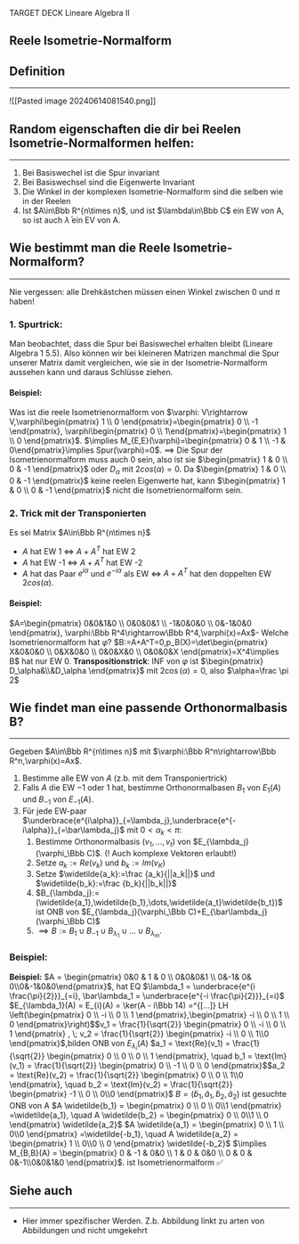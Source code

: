 
TARGET DECK
Lineare Algebra II

Reele Isometrie-Normalform
--
## Definition
***
![[Pasted image 20240614081540.png]]
## Random eigenschaften die dir bei Reelen Isometrie-Normalformen helfen:
***
1. Bei Basiswechel ist die Spur invariant
2. Bei Basiswechsel sind die Eigenwerte Invariant
3. Die Winkel in der komplexen Isometrie-Normalform sind die selben wie in der Reelen
4. Ist $A\in\Bbb R^{n\times n}$, und ist $\lambda\in\Bbb C$ ein EW von A, so ist auch $\bar\lambda$ ein EV von A.
## Wie bestimmt man die Reele Isometrie-Normalform?
***
Nie vergessen: alle Drehkästchen müssen einen Winkel zwischen $0$ und $\pi$ haben!
### 1. Spurtrick:
Man beobachtet, dass die Spur bei Basiswechel erhalten bleibt (Lineare Algebra 1 5.5). Also können wir bei kleineren Matrizen manchmal die Spur unserer Matrix damit vergleichen, wie sie in der Isometrie-Normalform aussehen kann und daraus Schlüsse ziehen.
#### Beispiel:
Was ist die reele Isometrienormalform von $\varphi: V\rightarrow V,\varphi\begin{pmatrix} 1 \\ 0 \end{pmatrix}=\begin{pmatrix} 0 \\ -1 \end{pmatrix}, \varphi\begin{pmatrix} 0 \\ 1\end{pmatrix}=\begin{pmatrix} 1 \\ 0 \end{pmatrix}$.
$\implies M_{E,E}(\varphi)=\begin{pmatrix} 0 & 1 \\ -1 & 0\end{pmatrix}\implies  Spur(\varphi)=0$.
$\implies$ Die Spur der Isometrienormalform muss auch $0$ sein, also ist sie $\begin{pmatrix} 1 & 0 \\ 0 & -1 \end{pmatrix}$ oder $D_\alpha$ mit $2cos(\alpha)=0$.
Da $\begin{pmatrix} 1 & 0 \\ 0 & -1 \end{pmatrix}$ keine reelen Eigenwerte hat, kann $\begin{pmatrix} 1 & 0 \\ 0 & -1 \end{pmatrix}$ nicht die Isometrienormalform sein.
### 2. Trick mit der Transponierten
Es sei Matrix $A\in\Bbb R^{n\times n}$
- $A$ hat EW 1 $\iff$ $A+A^T$ hat EW 2
- $A$ hat EW -1 $\iff$ $A+A^T$ hat EW -2
- $A$ hat das Paar $e^{i\alpha}$ und $e^{-i\alpha}$ als EW $\iff$ $A+A^T$ hat den doppelten EW $2cos(\alpha)$.
#### Beispiel:
$A=\begin{pmatrix} 0&0&1&0 \\ 0&0&0&1 \\ -1&0&0&0 \\ 0&-1&0&0 \end{pmatrix}, \varphi:\Bbb R^4\rightarrow\Bbb R^4,\varphi(x)=Ax$- Welche Isometrienormalform hat $\varphi$?
$B:=A+A^T=0,p_B(X)=\det\begin{pmatrix} X&0&0&0 \\ 0&X&0&0 \\ 0&0&X&0 \\ 0&0&0&X \end{pmatrix}=X^4\implies B$ hat nur EW 0.
**Transpositionstrick**: INF von $\varphi$ ist $\begin{pmatrix} D_\alpha&\\&D_\alpha \end{pmatrix}$ mit $2\cos(\alpha)=0$, also $\alpha=\frac \pi 2$
## Wie findet man eine passende Orthonormalbasis B?
***
Gegeben $A\in\Bbb R^{n\times n}$ mit $\varphi:\Bbb R^n\rightarrow\Bbb R^n,\varphi(x)=Ax$.
1. Bestimme alle EW von $A$ (z.b. mit dem Transponiertrick)
2. Falls $A$ die EW $-1$ oder $1$ hat, bestimme Orthonormalbasen $B_1$ von $E_1(A)$ und $B_{-1}$ von $E_{-1}(A)$.
3. Für jede EW-paar $\underbrace{e^{i\alpha}}_{=\lambda_j},\underbrace{e^{-i\alpha}}_{=\bar\lambda_j}$ mit $0<\alpha_k<\pi$:
	1. Bestimme Orthonormalbasis $(v_1,\dots,v_t)$ von $E_{\lambda_j}(\varphi_\Bbb C)$. (! Auch komplexe Vektoren erlaubt!)
	2. Setze $a_k:=Re(v_k)$ und $b_k:=Im(v_K)$
	3. Setze $\widetilde{a_k}:=\frac {a_k}{||a_k||}$  und $\widetilde{b_k}:=\frac {b_k}{||b_k||}$
	4. $B_{\lambda_j}:=(\widetilde{a_1},\widetilde{b_1},\dots,\widetilde{a_t}\widetilde{b_t})$ ist ONB von $E_{\lambda_j}(\varphi_\Bbb C)+E_{\bar\lambda_j}(\varphi_\Bbb C)$
	5. $\implies B:=B_1\cup B_{-1}\cup B_{\lambda_1}\cup\dots\cup B_{\lambda_m}$.   
### Beispiel:
$\textbf{Beispiel:}$
$A = \begin{pmatrix} 0&0 & 1 & 0 \\ 0&0&0&1 \\ 0&-1& 0& 0\\0&-1&0&0\end{pmatrix}$, hat EQ $\lambda_1 = \underbrace{e^{i \frac{\pi}{2}}}_{=i}, \bar\lambda_1 = \underbrace{e^{-i \frac{\pi}{2}}}_{=i}$
$E_{\lambda_1}(A) = E_{i}(A) = \ker(A - i\Bbb 14) =^{[...]} LH \left(\begin{pmatrix} 0 \\ -i \\ 0 \\ 1 \end{pmatrix},\begin{pmatrix} -i \\ 0 \\ 1 \\ 0 \end{pmatrix}\right)$$v_1 = \frac{1}{\sqrt{2}} \begin{pmatrix} 0 \\ -i \\ 0 \\ 1 \end{pmatrix} , \; v_2 = \frac{1}{\sqrt{2}} \begin{pmatrix} -i \\ 0 \\ 1\\0 \end{pmatrix}$,bilden ONB von $E_{\lambda_i}(A)$ 
$a_1 = \text{Re}(v_1) = \frac{1}{\sqrt{2}} \begin{pmatrix} 0 \\ 0 \\ 0 \\ 1 \end{pmatrix}, \quad b_1 = \text{Im}(v_1) = \frac{1}{\sqrt{2}} \begin{pmatrix} 0 \\ -1 \\ 0 \\ 0 \end{pmatrix}$$a_2 = \text{Re}(v_2) = \frac{1}{\sqrt{2}} \begin{pmatrix} 0 \\ 0 \\ 1\\0 \end{pmatrix}, \quad b_2 = \text{Im}(v_2) = \frac{1}{\sqrt{2}} \begin{pmatrix} -1 \\ 0 \\ 0\\0 \end{pmatrix}$
$B = (\widetilde b_1,\widetilde a_1,\widetilde b_2,\widetilde a_2)$ ist gesuchte ONB von A $A \widetilde{b_1} = \begin{pmatrix} 0 \\ 0 \\ 0\\1 \end{pmatrix} =\widetilde{a_1}, \quad A \widetilde{b_2} = \begin{pmatrix} 0 \\ 0\\1 \\ 0 \end{pmatrix} \widetilde{a_2}$ 
$A \widetilde{a_1} = \begin{pmatrix} 0 \\ 1 \\ 0\\0 \end{pmatrix} =\widetilde{-b_1}, \quad A \widetilde{a_2} = \begin{pmatrix} 1 \\ 0\\0 \\ 0 \end{pmatrix} \widetilde{-b_2}$
$\implies M_{B,B}(A) = \begin{pmatrix} 0 & -1 & 0&0 \\ 1 & 0 & 0&0 \\ 0 & 0 & 0&-1\\0&0&1&0 \end{pmatrix}$. ist Isometrienormalform ✅ 
## Siehe auch
***
* Hier immer spezifischer Werden. Z.b. Abbildung linkt zu arten von Abbildungen und nicht umgekehrt
